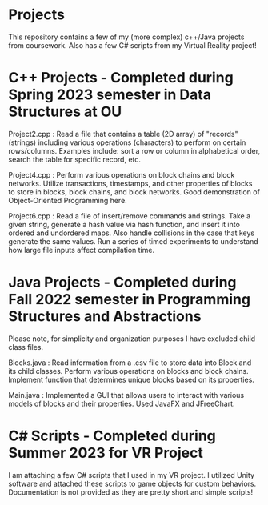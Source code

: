 # Projects
This repository contains a few of my (more complex) c++/Java projects from coursework. Also has a few C# scripts from my Virtual Reality project!
# C++ Projects - Completed during Spring 2023 semester in Data Structures at OU

  Project2.cpp : Read a file that contains a table (2D array) of "records" (strings) including various operations (characters) to perform on certain rows/columns.         Examples include: sort a row or column in alphabetical order, search the table for specific record, etc.

  Project4.cpp : Perform various operations on block chains and block networks. Utilize transactions, timestamps, and other properties of blocks to store in blocks,       block chains, and block networks. Good demonstration of Object-Oriented Programming here.

  Project6.cpp : Read a file of insert/remove commands and strings. Take a given string, generate a hash value via hash function, and insert it into ordered and           undordered maps. Also handle collisions in the case that keys generate the same values. Run a series of timed experiments to understand how large file inputs affect     compilation time.

# Java Projects - Completed during Fall 2022 semester in Programming Structures and Abstractions
Please note, for simplicity and organization purposes I have excluded child class files. 

Blocks.java : Read information from a .csv file to store data into Block and its child classes. Perform various operations on blocks and block chains. Implement function that determines unique blocks based on its properties.

Main.java : Implemented a GUI that allows users to interact with various models of blocks and their properties. Used JavaFX and JFreeChart.
# C# Scripts - Completed during Summer 2023 for VR Project
I am attaching a few C# scripts that I used in my VR project. I utilized Unity software and attached these scripts to game objects for custom behaviors. Documentation is not provided as they are pretty short and simple scripts!

